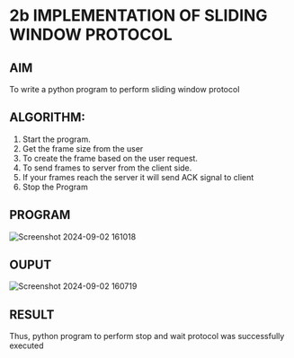 # 2b IMPLEMENTATION OF SLIDING WINDOW PROTOCOL
## AIM
To write a python program to perform sliding window protocol
## ALGORITHM:
1. Start the program.
2. Get the frame size from the user
3. To create the frame based on the user request.
4. To send frames to server from the client side.
5. If your frames reach the server it will send ACK signal to client
6. Stop the Program
## PROGRAM
![Screenshot 2024-09-02 161018](https://github.com/user-attachments/assets/bad92587-dff0-44d2-b7b0-2187d20a3675)


## OUPUT
![Screenshot 2024-09-02 160719](https://github.com/user-attachments/assets/04db509a-08a7-4cb4-b6e5-440436c05e1f)


## RESULT
Thus, python program to perform stop and wait protocol was successfully executed
